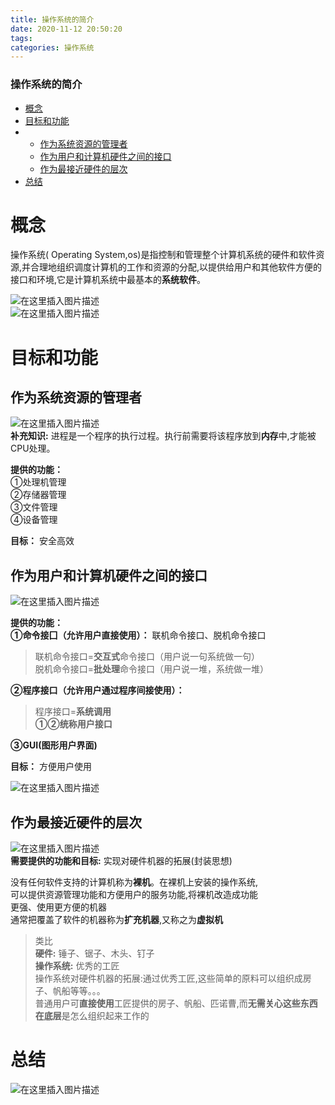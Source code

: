 ```yaml
---
title: 操作系统的简介
date: 2020-11-12 20:50:20
tags: 
categories: 操作系统
---
```


<!--more-->

### 操作系统的简介

- [概念](#_2)
- [目标和功能](#_8)
- - [作为系统资源的管理者](#_10)
  - [作为用户和计算机硬件之间的接口](#_23)
  - [作为最接近硬件的层次](#_43)
- [总结](#_62)

# 概念

操作系统\( Operating System,os\)是指控制和管理整个计算机系统的硬件和软件资源,并合理地组织调度计算机的工作和资源的分配,以提供给用户和其他软件方便的接口和环境,它是计算机系统中最基本的**系统软件**。

![在这里插入图片描述](https://img-blog.csdnimg.cn/20201112200103760.png?x-oss-process=image/watermark,type_ZmFuZ3poZW5naGVpdGk,shadow_10,text_aHR0cHM6Ly9ibG9nLmNzZG4ubmV0L3FxXzIxMDQwNTU5,size_16,color_FFFFFF,t_70#pic_center)  
![在这里插入图片描述](https://img-blog.csdnimg.cn/20201112200132967.png?x-oss-process=image/watermark,type_ZmFuZ3poZW5naGVpdGk,shadow_10,text_aHR0cHM6Ly9ibG9nLmNzZG4ubmV0L3FxXzIxMDQwNTU5,size_16,color_FFFFFF,t_70#pic_center)

# 目标和功能

## 作为系统资源的管理者

![在这里插入图片描述](https://img-blog.csdnimg.cn/20201112200338787.png?x-oss-process=image/watermark,type_ZmFuZ3poZW5naGVpdGk,shadow_10,text_aHR0cHM6Ly9ibG9nLmNzZG4ubmV0L3FxXzIxMDQwNTU5,size_16,color_FFFFFF,t_70#pic_center)  
**补充知识:** 进程是一个程序的执行过程。执行前需要将该程序放到**内存**中,才能被CPU处理。

**提供的功能：**  
①处理机管理  
②存储器管理  
③文件管理  
④设备管理

**目标：** 安全高效

## 作为用户和计算机硬件之间的接口

![在这里插入图片描述](https://img-blog.csdnimg.cn/20201112200605173.png?x-oss-process=image/watermark,type_ZmFuZ3poZW5naGVpdGk,shadow_10,text_aHR0cHM6Ly9ibG9nLmNzZG4ubmV0L3FxXzIxMDQwNTU5,size_16,color_FFFFFF,t_70#pic_center)

**提供的功能：**  
**①命令接囗（允许用户直接使用）：** 联机命令接口、脱机命令接口

> 联机命令接口=**交互式**命令接口（用户说一句系统做一句）  
> 脱机命令接口=**批处理**命令接口（用户说一堆，系统做一堆）

**②程序接口（允许用户通过程序间接使用）：**

> 程序接口=**系统调用**  
> **①②统称用户接口**

**③GUI\(图形用户界面\)**

**目标：** 方便用户使用

![在这里插入图片描述](https://img-blog.csdnimg.cn/20201112201400782.png?x-oss-process=image/watermark,type_ZmFuZ3poZW5naGVpdGk,shadow_10,text_aHR0cHM6Ly9ibG9nLmNzZG4ubmV0L3FxXzIxMDQwNTU5,size_16,color_FFFFFF,t_70#pic_center)

## 作为最接近硬件的层次

![在这里插入图片描述](https://img-blog.csdnimg.cn/20201112201448219.png?x-oss-process=image/watermark,type_ZmFuZ3poZW5naGVpdGk,shadow_10,text_aHR0cHM6Ly9ibG9nLmNzZG4ubmV0L3FxXzIxMDQwNTU5,size_16,color_FFFFFF,t_70#pic_center)  
**需要提供的功能和目标:** 实现对硬件机器的拓展\(封装思想\)

没有任何软件支持的计算机称为**裸机**。在裸机上安装的操作系统,  
可以提供资源管理功能和方便用户的服务功能,将裸机改造成功能  
更强、使用更方便的机器  
通常把覆盖了软件的机器称为**扩充机器**,又称之为**虚拟机**

> 类比  
> **硬件:** 锤子、锯子、木头、钉子  
> **操作系统:** 优秀的工匠  
> 操作系统对硬件机器的拓展:通过优秀工匠,这些简单的原料可以组织成房子、帆船等等。。。  
> 普通用户可**直接使用**工匠提供的房子、帆船、匹诺曹,而**无需关心这些东西在底层**是怎么组织起来工作的

# 总结

![在这里插入图片描述](https://img-blog.csdnimg.cn/20201112201856320.png?x-oss-process=image/watermark,type_ZmFuZ3poZW5naGVpdGk,shadow_10,text_aHR0cHM6Ly9ibG9nLmNzZG4ubmV0L3FxXzIxMDQwNTU5,size_16,color_FFFFFF,t_70#pic_center)